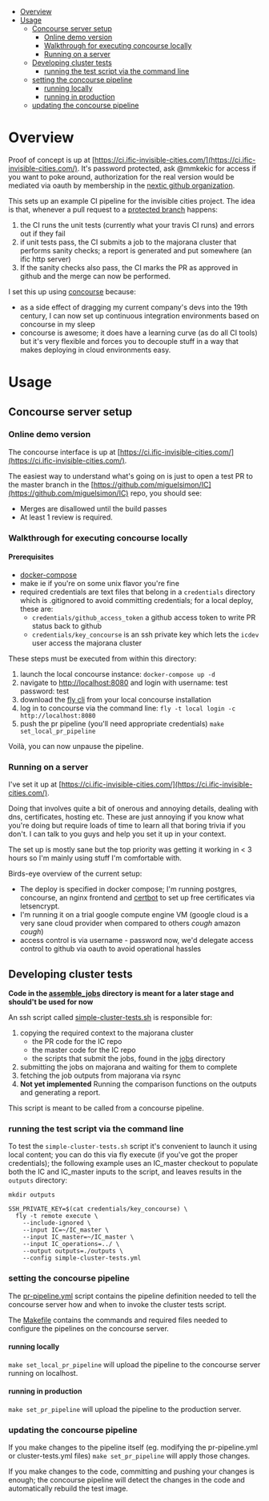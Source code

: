 * [Overview](#overview)
* [Usage](#usage)
  * [Concourse server setup](#concourse-server-setup)
    * [Online demo version](#online-demo-version)
    * [Walkthrough for executing concourse locally](#walkthrough-for-executing-concourse-locally)
    * [Running on a server](#running-on-a-server)
  * [Developing cluster tests](#developing-cluster-tests)
    * [running the test script via the command line](#running-the-test-script-via-the-command-line)
  * [setting the concourse pipeline](#setting-the-concourse-pipeline)
    * [running locally](#running-locally)
    * [running in production](#running-in-production)
  * [updating the concourse pipeline](#updating-the-concourse-pipeline)

# Overview

Proof of concept is up at [https://ci.ific-invisible-cities.com/](https://ci.ific-invisible-cities.com/). It's password protected, ask @mmkekic for access if you want to poke around, authorization for the real version would be mediated via oauth by membership in the [nextic github organization](https://github.com/nextic).

This sets up an example CI pipeline for the invisible cities project. The idea is that, whenever a pull request to a [protected branch](https://help.github.com/en/articles/about-protected-branches) happens:

1. the CI runs the unit tests (currently what your travis CI runs) and errors out if they fail
2. if unit tests pass, the CI submits a job to the majorana cluster that performs sanity checks; a report is generated and put somewhere (an ific http server)
3. If the sanity checks also pass, the CI marks the PR as approved in github and the merge can now be performed.

I set this up using [concourse](https://concourse-ci.org/) because:
* as a side effect of dragging my current company's devs into the 19th century, I can now set up continuous integration environments based on concourse in my sleep
* concourse is awesome; it does have a learning curve (as do all CI tools) but it's very flexible and forces you to decouple stuff in a way that makes deploying in cloud environments easy.

# Usage

## Concourse server setup

### Online demo version

The concourse interface is up at [https://ci.ific-invisible-cities.com/](https://ci.ific-invisible-cities.com/).

The easiest way to understand what's going on is just to open a test PR to the master branch in the [https://github.com/miguelsimon/IC](https://github.com/miguelsimon/IC) repo, you should see:
* Merges are disallowed until the build passes
* At least 1 review is required.

### Walkthrough for executing concourse locally

#### Prerequisites

* [docker-compose](https://www.digitalocean.com/community/tutorials/how-to-install-docker-compose-on-ubuntu-18-04)
* make ie if you're on some unix flavor you're fine
* required credentials are text files that belong in a `credentials` directory which is .gitignored to avoid committing credentials; for a local deploy, these are:
  * `credentials/github_access_token` a github access token to write PR status back to github
  * `credentials/key_concourse` is an ssh private key which lets the `icdev` user access the majorana cluster

These steps must be executed from within this directory:

1. launch the local concourse instance:
  `docker-compose up -d`
2. navigate to [http://localhost:8080](http://localhost:8080) and login with username: test password: test
3. download the [fly cli](https://concourse-ci.org/fly.html) from your local concourse installation
4. log in to concourse via the command line:
  `fly -t local login -c http://localhost:8080`
5. push the pr pipeline (you'll need appropriate credentials)
  `make set_local_pr_pipeline`

Voilà, you can now unpause the pipeline.

### Running on a server

I've set it up at [https://ci.ific-invisible-cities.com/](https://ci.ific-invisible-cities.com/).

Doing that involves quite a bit of onerous and annoying details, dealing with dns, certificates, hosting etc. These are just annoying if you know what you're doing but require loads of time to learn all that boring trivia if you don't. I can talk to you guys and help you set it up in your context.

The set up is mostly sane but the top priority was getting it working in < 3 hours so I'm mainly using stuff I'm comfortable with.

Birds-eye overview of the current setup:
* The deploy is specified in docker compose; I'm running postgres, concourse, an nginx frontend and [certbot](https://certbot.eff.org/) to set up free certificates via letsencrypt.
* I'm running it on a trial google compute engine VM (google cloud is a very sane cloud provider when compared to others *cough* amazon *cough*)
* access control is via username - password now, we'd delegate access control to github via oauth to avoid operational hassles

## Developing cluster tests

**Code in the [assemble_jobs](assemble_jobs) directory is meant for a later stage and should't be used for now**

An ssh script called [simple-cluster-tests.sh](simple-cluster-tests.sh) is responsible for:
1. copying the required context to the majorana cluster
    * the PR code for the IC repo
    * the master code for the IC repo
    * the scripts that submit the jobs, found in the [jobs](jobs) directory
2. submitting the jobs on majorana and waiting for them to complete
3. fetching the job outputs from majorana via rsync
4. **Not yet implemented** Running the comparison functions on the outputs and generating a report.

This script is meant to be called from a concourse pipeline.

### running the test script via the command line

To test the `simple-cluster-tests.sh` script it's convenient to launch it using local content; you can do this via fly execute (if you've got the proper credentials); the following example uses an IC_master checkout to populate both the IC and IC_master inputs to the script, and leaves results in the `outputs` directory:

```
mkdir outputs

SSH_PRIVATE_KEY=$(cat credentials/key_concourse) \
  fly -t remote execute \
    --include-ignored \
    --input IC=~/IC_master \
    --input IC_master=~/IC_master \
    --input IC_operations=../ \
    --output outputs=./outputs \
    --config simple-cluster-tests.yml
```

### setting the concourse pipeline

The [pr-pipeline.yml](pr-pipeline.yml) script contains the pipeline definition needed to tell the concourse server how and when to invoke the cluster tests script.

The [Makefile](Makefile) contains the commands and required files needed to configure the pipelines on the concourse server.

#### running locally

`make set_local_pr_pipeline` will upload the pipeline to the concourse server running on localhost.

#### running in production

`make set_pr_pipeline` will upload the pipeline to the production server.

### updating the concourse pipeline

If you make changes to the pipeline itself (eg. modifying the pr-pipeline.yml or cluster-tests.yml files) `make set_pr_pipeline` will apply those changes.

If you make changes to the code, committing and pushing your changes is enough; the concourse pipeline will detect the changes in the code and automatically rebuild the test image.
